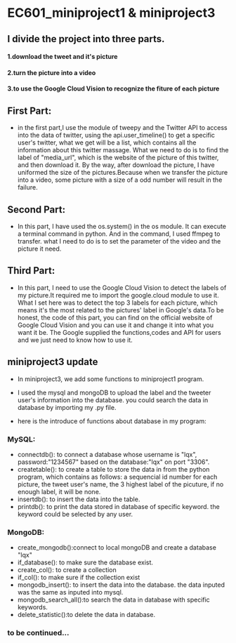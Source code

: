 # EC601_miniproject1 & miniproject3
## I divide the project into three parts.
#### 1.download the tweet and it's picture
#### 2.turn the picture into a video
#### 3.to use the Google Cloud Vision to recognize the fiture of each picture

## First Part:
- in the first part,I use the module of tweepy and the Twitter API to access into the data of twitter, using the api.user_timeline() to get a specific user's twitter, what we get will be a list, which contains all the information about this twitter massage. What we need to do is to find the label of "media_url", which is the website of the picture of this twitter, and then download it. By the way, after download the picture, I have uniformed the size of the pictures.Because when we transfer the picture into a video, some picture with a size of a odd number will result in the failure. 

## Second Part:
- In this part, I have used the os.system() in the os module. It can execute a terminal command in python. And in the command, I used ffmpeg to transfer. what I need to do is to set the parameter of the video and the picture it need.

## Third Part:
- In this part, I need to use the Google Cloud Vision to detect the labels of my picture.It required me to import the google.cloud module to use it. What I set here was to detect the top 3 labels for each picture, which means it's the most related to the pictures' label in Google's data.To be honest, the code of this part, you can find on the official website of Google Cloud Vision and you can use it and change it into what you want it be. The Google supplied the functions,codes and API for users and we just need to know how to use it.  

## miniproject3 update
- In miniproject3, we add some functions to miniproject1 program.
- I used the mysql and mongoDB to upload the label and the tweeter user's information into the database. you could search the data in database by importing my .py file.

- here is the introduce of functions about database in my program:

### MySQL:
- connectdb(): to connect a database whose username is "lqx", password:"1234567" based on the database:"lqx" on port "3306".
- createtable(): to create a table to store the data in from the python program, which contains as follows: a sequencial id number for each picture, the tweet user's name, the 3 highest label of the picuture, if no enough label, it will be none.
- insertdb(): to insert the data into the table.
- printdb(): to print the data stored in database of specific keyword. the keyword could be selected by any user.

### MongoDB:
- create_mongodb():connect to local mongoDB and create a database "lqx"
- if_database(): to make sure the database exist.
- create_col(): to create a collection
- if_col(): to make sure if the collection exist
- mongodb_insert(): to insert the data into the database. the data inputed was the same as inputed into mysql.
- mongodb_search_all():to search the data in database with specific keywords.
- delete_statistic():to delete the data in database.

### to be continued...
